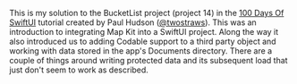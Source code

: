 This is my solution to the BucketList project (project 14) in the [100 Days Of SwiftUI](https://www.hackingwithswift.com/100/swiftui/) tutorial created by Paul Hudson ([@twostraws](https://github.com/twostraws)). This was an introduction to integrating Map Kit into a SwiftUI project. Along the way it also introduced us to adding Codable support to a third party object and working with data stored in the app's Documents directory. There are a couple of things around writing protected data and its subsequent load that just don't seem to work as described.
